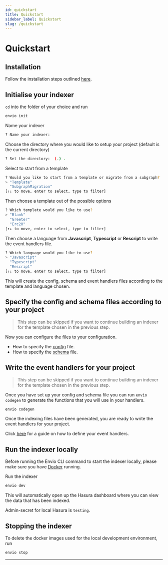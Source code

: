 ```yaml
---
id: quickstart
title: Quickstart
sidebar_label: Quickstart
slug: /quickstart
---
```


# Quickstart

## Installation

Follow the installation steps outlined [<ins>here</ins>](./installation).

## Initialise your indexer

`cd` into the folder of your choice and run

```bash
envio init
```

Name your indexer

```bash
? Name your indexer:
```

Choose the directory where you would like to setup your project (default is the current directory)

```bash
? Set the directory:  (.) .
```

Select to start from a template

```bash
? Would you like to start from a template or migrate from a subgraph?
> "Template"
  "SubgraphMigration"
[↑↓ to move, enter to select, type to filter]

```

Then choose a template out of the possible options

```bash
? Which template would you like to use?
> "Blank"
  "Greeter"
  "Erc20"
[↑↓ to move, enter to select, type to filter]
```

Then choose a language from **Javascript**, **Typescript** or **Rescript** to write the event handlers file.

```bash
? Which language would you like to use?
> "Javascript"
  "Typescript"
  "Rescript"
[↑↓ to move, enter to select, type to filter]
```

This will create the config, schema and event handlers files according to the template and language chosen.

## Specify the config and schema files according to your project

> This step can be skipped if you want to continue building an indexer for the template chosen in the previous step.

Now you can configure the files to your configuration.

- How to specify the [<ins>config</ins>](./configuration-file) file.
- How to specify the [<ins>schema</ins>](./schema) file.

## Write the event handlers for your project

> This step can be skipped if you want to continue building an indexer for the template chosen in the previous step.

Once you have set up your config and schema file you can run `envio codegen` to generate the functions that you will use in your handlers.

```bash
envio codegen
```

Once the indexing files have been generated, you are ready to write the event handlers for your project.

Click [<ins>here</ins>](./event-handlers) for a guide on how to define your event handlers.

## Run the indexer locally

Before running the Envio CLI command to start the indexer locally, please make sure you have [Docker](https://www.docker.com/products/docker-desktop/) running.

Run the indexer

```bash
envio dev
```

This will automatically open up the Hasura dashboard where you can view the data that has been indexed.

Admin-secret for local Hasura is `testing`.

## Stopping the indexer

To delete the docker images used for the local development environment, run

```bash
envio stop
```

---
